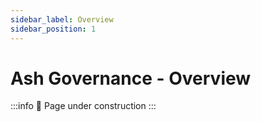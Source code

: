 ```yaml
---
sidebar_label: Overview
sidebar_position: 1
---
```


# Ash Governance - Overview

:::info
🚧 Page under construction
:::
